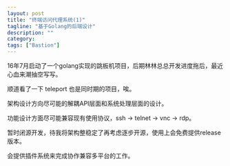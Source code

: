```yaml
---
layout: post
title: "终端访问代理系统(1)"
tagline: "基于Golang的后端设计"
description: ""
category: 
tags: ["Bastion"]
---
```


16年7月启动了一个golang实现的跳板机项目，后期林林总总开发进度拖后，最近心血来潮抽空写写。

顺道看了一下 teleport 也是同时期的项目，唉。

架构设计方向尽可能的解耦API层面和系统处理层面的设计。

功能设计方面尽可能兼容现有使用协议，ssh -> telnet -> vnc -> rdp。

暂时闭源开发，待我将架构整稳定了再考虑逐步开源，使用上会免费提供release版本。

会提供插件系统来完成协作兼容多平台的工作。
